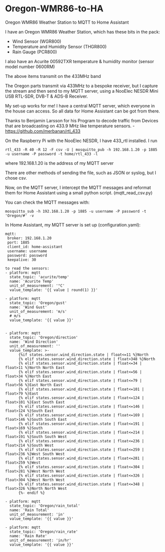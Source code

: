 # Oregon-WMR86-to-HA
Oregon WMR86 Weather Station to MQTT to Home Assistant

I have an Oregon WMR86 Weather Station, which has these bits in the pack:
* Wind Sensor (WGR800)
* Temperature and Humidity Sensor  (THGR800)
* Rain Gauge (PCR800)

I also have an Acurite 00592TXR temperature & humidity monitor (sensor model number 0600RM)

The above items transmit on the 433MHz band

The Oregon parts transmit via 433MHz to a bespoke receiver, but I capture the stream and then send to my MQTT server, using a NooElec NESDR Mini USB RTL-SDR, DVB-T & ADS-B Receiver.

My set-up works for me! I have a central MQTT server, which everyone in the house can access. So all data for Home Assistant can be got from there.

Thanks to Benjamin Larsson for his Program to decode traffic from Devices that are broadcasting on 433.9 MHz like temperature sensors. - https://github.com/merbanan/rtl_433

On the Raspberry Pi with the NooElec NESDR, I have 433_rtl installed.
I run 
```
rtl_433 -R 40 -R 12 -F csv -U | mosquitto_pub -h 192.168.1.20 -p 1885 -u username -P password -t home/rtl_433 -l
```
where 192.168.1.20 is the address of my MQTT server

There are other methods of sending the file, such as JSON or syslog, but I chose csv.

Now, on the MQTT server, I intercept the MQTT messages and reformat them for Home Assistant using a small python script. (mqtt_read_csv.py)

You can check the MQTT messages with:
```
mosquitto_sub -h 192.168.1.20 -p 1885 -u username -P password -t 'Oregon/#' -v
```
In Home Assistant, my MQTT server is set up (configuration.yaml):
```
mqtt:
 broker: 192.168.1.20
 port: 1885
 client_id: home-assistant
 username: username
 password: password
 keepalive: 30

to read the sensors:
- platform: mqtt
  state_topic: 'acurite/temp'
  name: 'Acurite Temp'
  unit_of_measurement: '°C'
  value_template: '{{ value | round(1) }}' 
  
- platform: mqtt
  state_topic: 'Oregon/gust'
  name: 'Wind Gust'
  unit_of_measurement: 'm/s'
  # m/s
  value_template: '{{ value }}'    
    
    
- platform: mqtt
  state_topic: 'Oregon/direction'
  name: 'Wind Direction'
  unit_of_measurement: ''
  value_template: >-
      {%if states.sensor.wind_direction.state | float<=11 %}North
      {% elif states.sensor.wind_direction.state | float>348 %}North
      {% elif states.sensor.wind_direction.state | float<=34 | float>11 %}North North East
      {% elif states.sensor.wind_direction.state | float<=56 | float>34 %}North East
      {% elif states.sensor.wind_direction.state | float<=79 | float>56 %}East North East
      {% elif states.sensor.wind_direction.state | float<=101 | float>79 %}East
      {% elif states.sensor.wind_direction.state | float<=124 | float>101 %}East South East
      {% elif states.sensor.wind_direction.state | float<=146 | float>124 %}South East
      {% elif states.sensor.wind_direction.state | float<=169 | float>146 %}South South East
      {% elif states.sensor.wind_direction.state | float<=191 | float>169 %}South
      {% elif states.sensor.wind_direction.state | float<=214 | float>191 %}South South West
      {% elif states.sensor.wind_direction.state | float<=236 | float>214 %}South West
      {% elif states.sensor.wind_direction.state | float<=259 | float>236 %}West South West
      {% elif states.sensor.wind_direction.state | float<=281 | float>259 %}West
      {% elif states.sensor.wind_direction.state | float<=304 | float>281 %}West North West
      {% elif states.sensor.wind_direction.state | float<=326 | float>304 %}West North West
      {% elif states.sensor.wind_direction.state | float<=348 | float>326 %}North North West
      {%- endif %}
       
- platform: mqtt
  state_topic: 'Oregon/rain_total'
  name: 'Rain Total'
  unit_of_measurement: 'in'
  value_template: '{{ value }}'
    
- platform: mqtt
  state_topic: 'Oregon/rain_rate'
  name: 'Rain Rate'
  unit_of_measurement: 'in/hr'
  value_template: '{{ value }}'   
```
